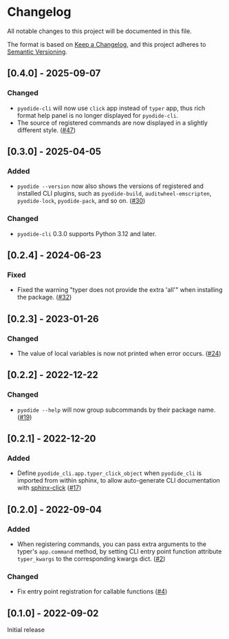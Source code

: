 # Changelog
All notable changes to this project will be documented in this file.

The format is based on [Keep a Changelog](https://keepachangelog.com/en/1.0.0/),
and this project adheres to [Semantic Versioning](https://semver.org/spec/v2.0.0.html).

## [0.4.0] - 2025-09-07

### Changed

- `pyodide-cli` will now use `click` app instead of `typer` app,
  thus rich format help panel is no longer displayed for `pyodide-cli`.
- The source of registered commands are now displayed in a slightly different style.
  ([#47](https://github.com/pyodide/pyodide-cli/pull/47))

## [0.3.0] - 2025-04-05

### Added

- `pyodide --version` now also shows the versions of registered and installed CLI plugins,
  such as `pyodide-build`, `auditwheel-emscripten`, `pyodide-lock`, `pyodide-pack`, and so on.
  ([#30](https://github.com/pyodide/pyodide-cli/pull/30))

### Changed

- `pyodide-cli` 0.3.0 supports Python 3.12 and later.

## [0.2.4] - 2024-06-23

### Fixed

- Fixed the warning "typer does not provide the extra 'all'" when installing the package.
  ([#32](https://github.com/pyodide/pyodide-cli/pull/32))

## [0.2.3] - 2023-01-26

### Changed

  - The value of local variables is now not printed when error occurs.
    ([#24](https://github.com/pyodide/pyodide-cli/pull/24))

## [0.2.2] - 2022-12-22

### Changed

 - `pyodide --help` will now group subcommands by their package name.
   ([#19](https://github.com/pyodide/pyodide-cli/pull/19))

## [0.2.1] - 2022-12-20

### Added

 - Define `pyodide_cli.app.typer_click_object` when `pyodide_cli` is imported from within sphinx,
   to allow auto-generate CLI documentation with [sphinx-click](https://sphinx-click.readthedocs.io/en/latest/)
   ([#17](https://github.com/pyodide/pyodide-cli/pull/17))


## [0.2.0] - 2022-09-04

### Added

 - When registering commands, you can pass extra arguments to the typer's `app.command` method, by setting
   CLI entry point function attribute `typer_kwargs` to the corresponding kwargs dict.
   ([#2](https://github.com/pyodide/pyodide-cli/pull/2))

### Changed

 - Fix entry point registration for callable functions ([#4](https://github.com/pyodide/pyodide-cli/pull/4))

## [0.1.0] - 2022-09-02

Initial release
